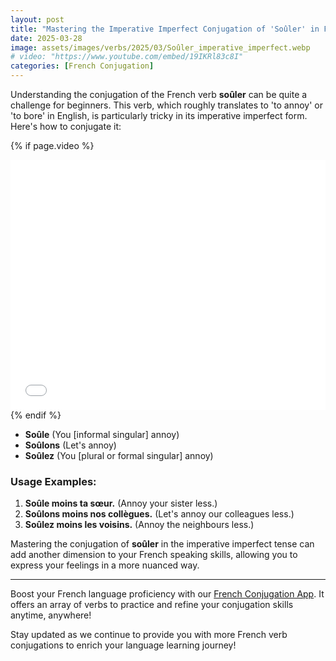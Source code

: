 ```yaml
---
layout: post
title: "Mastering the Imperative Imperfect Conjugation of 'Soûler' in French"
date: 2025-03-28
image: assets/images/verbs/2025/03/Soûler_imperative_imperfect.webp
# video: "https://www.youtube.com/embed/19IKRl83c8I"
categories: [French Conjugation]
---
```


Understanding the conjugation of the French verb **soûler** can be quite a challenge for beginners. This verb, which roughly translates to 'to annoy' or 'to bore' in English, is particularly tricky in its imperative imperfect form. Here's how to conjugate it:

<!-- Video Embed Section -->
{% if page.video %}
<div class="video-embed">
  <iframe width="100%" height="400" src="{{ page.video | escape }}" frameborder="0" allowfullscreen></iframe>
</div>
{% endif %}

- **Soûle** (You [informal singular] annoy)
- **Soûlons** (Let's annoy)
- **Soûlez** (You [plural or formal singular] annoy)

### Usage Examples:

1. **Soûle moins ta sœur.** (Annoy your sister less.)
2. **Soûlons moins nos collègues.** (Let's annoy our colleagues less.)
3. **Soûlez moins les voisins.** (Annoy the neighbours less.)

Mastering the conjugation of **soûler** in the imperative imperfect tense can add another dimension to your French speaking skills, allowing you to express your feelings in a more nuanced way.

---

Boost your French language proficiency with our [French Conjugation App]({{site.appStore.url}}). It offers an array of verbs to practice and refine your conjugation skills anytime, anywhere!

Stay updated as we continue to provide you with more French verb conjugations to enrich your language learning journey!
